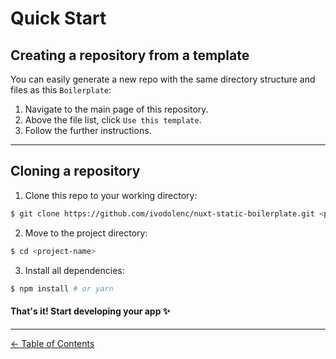 # Quick Start

## Creating a repository from a template

You can easily generate a new repo with the same directory structure and files as this `Boilerplate`:

1. Navigate to the main page of this repository.
2. Above the file list, click `Use this template`.
3. Follow the further instructions.

---

## Cloning a repository

1. Clone this repo to your working directory:

```sh
$ git clone https://github.com/ivodolenc/nuxt-static-boilerplate.git <project-name>
```

2. Move to the project directory:

```sh
$ cd <project-name>
```

3. Install all dependencies:

```sh
$ npm install # or yarn
```

#### That's it! Start developing your app ✨

---

[← Table of Contents](README.md)
